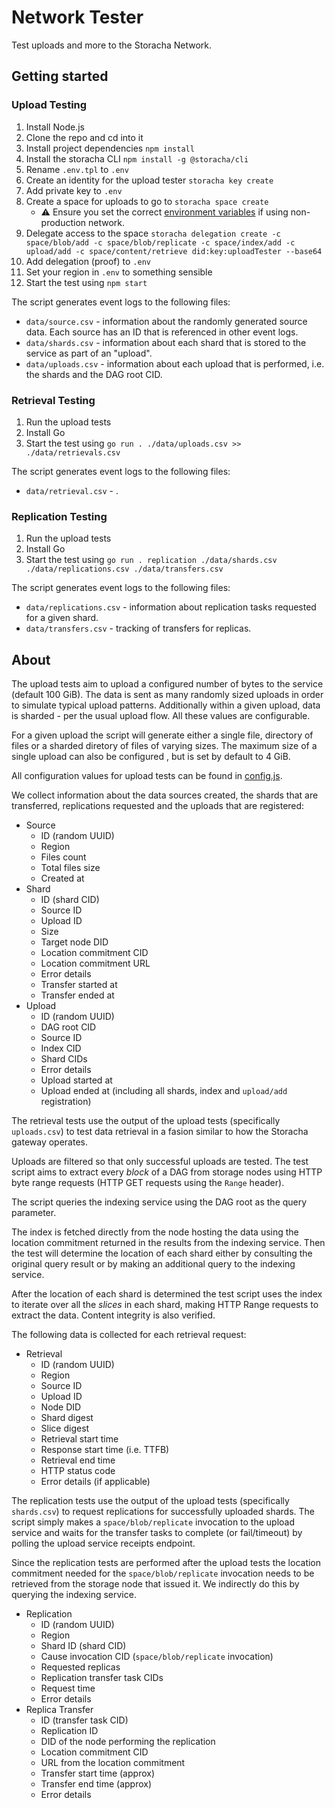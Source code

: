 # Network Tester

Test uploads and more to the Storacha Network.

## Getting started

### Upload Testing

1. Install Node.js
2. Clone the repo and cd into it
3. Install project dependencies `npm install`
4. Install the storacha CLI `npm install -g @storacha/cli`
5. Rename `.env.tpl` to `.env`
6. Create an identity for the upload tester `storacha key create`
7. Add private key to `.env`
8. Create a space for uploads to go to `storacha space create`
    * ⚠️ Ensure you set the correct [environment variables](https://gist.github.com/alanshaw/3c27e67bd9136c789e90950e3fc67644) if using non-production network.
9. Delegate access to the space `storacha delegation create -c space/blob/add -c space/blob/replicate -c space/index/add -c upload/add -c space/content/retrieve did:key:uploadTester --base64`
10. Add delegation (proof) to `.env`
11. Set your region in `.env` to something sensible
12. Start the test using `npm start`

The script generates event logs to the following files:

* `data/source.csv` - information about the randomly generated source data. Each source has an ID that is referenced in other event logs.
* `data/shards.csv` - information about each shard that is stored to the service as part of an "upload".
* `data/uploads.csv` - information about each upload that is performed, i.e. the shards and the DAG root CID.

### Retrieval Testing

1. Run the upload tests
2. Install Go
3. Start the test using `go run . ./data/uploads.csv >> ./data/retrievals.csv`

The script generates event logs to the following files:

* `data/retrieval.csv` - .

### Replication Testing

1. Run the upload tests
2. Install Go
3. Start the test using `go run . replication ./data/shards.csv ./data/replications.csv ./data/transfers.csv`

The script generates event logs to the following files:

* `data/replications.csv` - information about replication tasks requested for a given shard.
* `data/transfers.csv` - tracking of transfers for replicas.

## About

The upload tests aim to upload a configured number of bytes to the service (default 100 GiB). The data is sent as many randomly sized uploads in order to simulate typical upload patterns. Additionally within a given upload, data is sharded - per the usual upload flow. All these values are configurable.

For a given upload the script will generate either a single file, directory of files or a sharded diretory of files of varying sizes. The maximum size of a single upload can also be configured , but is set by default to 4 GiB.

All configuration values for upload tests can be found in [config.js](./src/config.js).

We collect information about the data sources created, the shards that are transferred, replications requested and the uploads that are registered:

* Source
    * ID (random UUID)
    * Region
    * Files count
    * Total files size
    * Created at
* Shard
    * ID (shard CID)
    * Source ID
    * Upload ID
    * Size
    * Target node DID
    * Location commitment CID
    * Location commitment URL
    * Error details
    * Transfer started at
    * Transfer ended at
* Upload
    * ID (random UUID)
    * DAG root CID
    * Source ID
    * Index CID
    * Shard CIDs
    * Error details
    * Upload started at
    * Upload ended at (including all shards, index and `upload/add` registration)

The retrieval tests use the output of the upload tests (specifically `uploads.csv`) to test data retrieval in a fasion similar to how the Storacha gateway operates.

Uploads are filtered so that only successful uploads are tested. The test script aims to extract every *block* of a DAG from storage nodes using HTTP byte range requests (HTTP GET requests using the `Range` header).

The script queries the indexing service using the DAG root as the query parameter.

The index is fetched directly from the node hosting the data using the location commitment returned in the results from the indexing service. Then the test will determine the location of each shard either by consulting the original query result or by making an additional query to the indexing service.

After the location of each shard is determined the test script uses the index to iterate over all the *slices* in each shard, making HTTP Range requests to extract the data. Content integrity is also verified.

The following data is collected for each retrieval request:

* Retrieval
    * ID (random UUID)
    * Region
    * Source ID
    * Upload ID
    * Node DID
    * Shard digest
    * Slice digest
    * Retrieval start time
    * Response start time (i.e. TTFB)
    * Retrieval end time
    * HTTP status code
    * Error details (if applicable)

The replication tests use the output of the upload tests (specifically `shards.csv`) to request replications for successfully uploaded shards. The script simply makes a `space/blob/replicate` invocation to the upload service and waits for the transfer tasks to complete (or fail/timeout) by polling the upload service receipts endpoint.

Since the replication tests are performed after the upload tests the location commitment needed for the `space/blob/replicate` invocation needs to be retrieved from the storage node that issued it. We indirectly do this by querying the indexing service.

* Replication
    * ID (random UUID)
    * Region
    * Shard ID (shard CID)
    * Cause invocation CID (`space/blob/replicate` invocation)
    * Requested replicas
    * Replication transfer task CIDs
    * Request time
    * Error details
* Replica Transfer
    * ID (transfer task CID)
    * Replication ID
    * DID of the node performing the replication
    * Location commitment CID
    * URL from the location commitment
    * Transfer start time (approx)
    * Transfer end time (approx)
    * Error details
